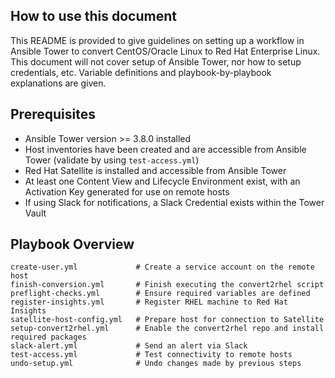 ## How to use this document
This README is provided to give guidelines on setting up a workflow in Ansible Tower to convert CentOS/Oracle Linux to Red Hat Enterprise Linux. This document will not cover setup of Ansible Tower, nor how to setup credentials, etc. Variable definitions and playbook-by-playbook explanations are given.

## Prerequisites
- Ansible Tower version >= 3.8.0 installed
- Host inventories have been created and are accessible from Ansible Tower (validate by using `test-access.yml`)
- Red Hat Satellite is installed and accessible from Ansible Tower
- At least one Content View and Lifecycle Environment exist, with an Activation Key generated for use on remote hosts
- If using Slack for notifications, a Slack Credential exists within the Tower Vault

## Playbook Overview
```
create-user.yml             # Create a service account on the remote host
finish-conversion.yml       # Finish executing the convert2rhel script
preflight-checks.yml        # Ensure required variables are defined
register-insights.yml       # Register RHEL machine to Red Hat Insights
satellite-host-config.yml   # Prepare host for connection to Satellite
setup-convert2rhel.yml      # Enable the convert2rhel repo and install required packages
slack-alert.yml             # Send an alert via Slack
test-access.yml             # Test connectivity to remote hosts
undo-setup.yml              # Undo changes made by previous steps
```